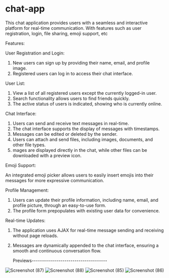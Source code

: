 # chat-app
This chat application provides users with a seamless and interactive platform for real-time communication. With features such as user registration, login, file sharing, emoji support,  etc

Features:

User Registration and Login:

1. New users can sign up by providing their name, email, and profile image.
2. Registered users can log in to access their chat interface.

User List:

1. View a list of all registered users except the currently logged-in user.
2. Search functionality allows users to find friends quickly.
3. The active status of users is indicated, showing who is currently online.
   
Chat Interface:

1. Users can send and receive text messages in real-time.
2. The chat interface supports the display of messages with timestamps.
3. Messages can be edited or deleted by the sender.
4. Users can attach and send files, including images, documents, and other file types.
5. mages are displayed directly in the chat, while other files can be downloaded with a preview icon.

Emoji Support:

An integrated emoji picker allows users to easily insert emojis into their messages for more expressive communication.

Profile Management:

1. Users can update their profile information, including name, email, and profile picture, through an easy-to-use form.
2. The profile form prepopulates with existing user data for convenience.
   
Real-time Updates:

1. The application uses AJAX for real-time message sending and receiving without page reloads.
2. Messages are dynamically appended to the chat interface, ensuring a smooth and continuous conversation flow.

   Previews-------------------------------------

![Screenshot (87)](https://github.com/komalSingh9289/chat-app/assets/161674778/652ed59d-6940-4be1-b5ea-4a596c8018ea)
![Screenshot (88)](https://github.com/komalSingh9289/chat-app/assets/161674778/50576604-a741-4c78-898a-06ff2f33080f)
![Screenshot (85)](https://github.com/komalSingh9289/chat-app/assets/161674778/8d6e7ae2-06c9-4386-b838-883058d0ab59)
![Screenshot (86)](https://github.com/komalSingh9289/chat-app/assets/161674778/853910b7-a2fa-4146-997b-24a0d4d29bd9)
